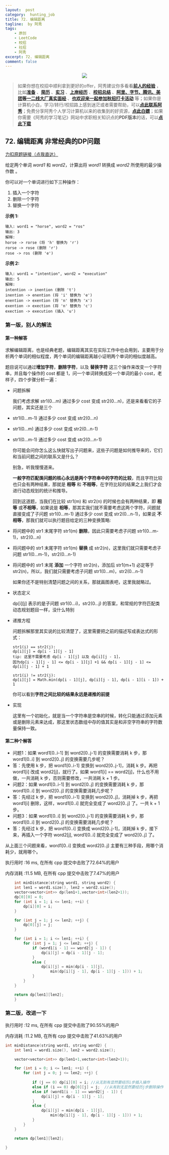 ```yaml
---
layout:  post
category:  hunting_job
title: 72. 编辑距离
tagline:  by 阿秀
tags:
    - 原创
    - LeetCode
    - 校招
    - 社招
    - 阿秀
excerpt: 72. 编辑距离
comment: false
---
```






<div align="center">
  <a href="/notes/05-xiustar/01-xiustar_reading_guide/01-introduce.html#阿秀组建了一个校招学习圈子">
      <img src="https://axiu-image-bed.oss-cn-shanghai.aliyuncs.com/img/202206190108471.png">
  </a></div>



> 如果你想在校招中顺利拿到更好的offer，阿秀建议你多看看<font style="font-weight:bold; color:#4169E1;text-decoration:underline;">[前人的经验](/notes/05-xiustar/01-xiustar_reading_guide/01-introduce.md)</font> ，比如<font style="font-weight:bold; color:#4169E1;text-decoration:underline;">[准备](/notes/05-xiustar/02-campus_prepare/02-01-校招重要时间点科普.md)</font> 、<font style="font-weight:bold; color:#4169E1;text-decoration:underline;">[简历](/notes/05-xiustar/03-resume/01-00-简历开篇词.md)</font> 、<font style="font-weight:bold; color:#4169E1;text-decoration:underline;">[实习](/notes/05-xiustar/04-school_practice/20220320-从公司角度来看，为什么要招实习生.md)</font> 、<font style="font-weight:bold; color:#4169E1;text-decoration:underline;">[上岸经历](/notes/05-xiustar/09-question_answer/20220817.md)</font> 、<font style="font-weight:bold; color:#4169E1;text-decoration:underline;">[校招总结](/notes/05-xiustar/05-campus_recruitment/2020-12-16-双非渣硕的秋招之路总结（已拿抖音研发岗SP）.md)</font> 、<font style="font-weight:bold; color:#4169E1;text-decoration:underline;">[阿里、字节、腾讯、美团等一二线大厂真实面经](/notes/05-xiustar/01-xiustar_reading_guide/20220822.md)</font> 、<font style="font-weight:bold; color:#4169E1;text-decoration:underline;">[也欢迎来一起参加秋招打卡活动](/notes/05-xiustar/01-xiustar_reading_guide/01-introduce.html#阿秀组建了一个校招学习圈子)</font> 等；如果你是计算机小白，学习/转行/校招路上感到迷茫或者需要帮助，可以<font style="font-weight:bold; color:#4169E1;text-decoration:underline;">[点此联系阿秀](/notes/08-other/02-question.md#_4、阿秀-如何才能联系到你)</font>；免费分享阿秀个人学习计算机以来的收集到的好资源，<font style="font-weight:bold; color:#4169E1;text-decoration:underline;">[点此白嫖](/notes/07-resources/01-free/01-introduce.md)</font>；如果你需要《阿秀的学习笔记》网站中求职相关知识点的**PDF版本**的话，可以<font style="font-weight:bold; color:#4169E1;text-decoration:underline;">[点此下载](/notes/08-other/02-question.md#_5、如何下载阿秀的学习笔记内容pdf版本)</font> 







## 72. 编辑距离  非常经典的DP问题

[力扣原题链接（点我直达）](https://leetcode-cn.com/problems/edit-distance/)

给定两个单词 *word1* 和 *word2*，计算出将 *word1* 转换成 *word2* 所使用的最少操作数 。

你可以对一个单词进行如下三种操作：

1. 插入一个字符
2. 删除一个字符
3. 替换一个字符

**示例 1:**

```
输入: word1 = "horse", word2 = "ros"
输出: 3
解释: 
horse -> rorse (将 'h' 替换为 'r')
rorse -> rose (删除 'r')
rose -> ros (删除 'e')
```

**示例 2:**

```
输入: word1 = "intention", word2 = "execution"
输出: 5
解释: 
intention -> inention (删除 't')
inention -> enention (将 'i' 替换为 'e')
enention -> exention (将 'n' 替换为 'x')
exention -> exection (将 'n' 替换为 'c')
exection -> execution (插入 'u')
```





### 第一版，别人的解法

#### 第一种解答

求解编辑距离，也是经典老题，编辑距离其实在实际工作中也会用到，主要用于分析两个单词的相似程度，两个单词的编辑距离越小证明两个单词的相似度越高。

题目说可以通过**增加字符**，**删除字符**，以及 **替换字符** 这三个操作来改变一个字符串，并且每个操作的 cost 都是 1，问一个单词转换成另一个单词的最小 cost，老样子，四个步骤分析一遍：

- 问题拆解

  我们考虑求解 str1(0…m) 通过多少 cost 变成 str2(0…n)，还是来看看它的子问题，其实还是三个

- str1(0…m-1) 通过多少 cost 变成 str2(0…n)

- str1(0…m) 通过多少 cost 变成 str2(0…n-1)

- str1(0…m-1) 通过多少 cost 变成 str2(0…n-1)

  你可能会问你怎么这么快就写出子问题来，这些子问题是如何推导来的，它们和当前问题之间的联系又是什么？

  别急，听我慢慢道来。

  **一般字符匹配类问题的核心永远是两个字符串中的字符的比较**，而且字符比较也只会有两种结果，那就是 **相等** 和 **不相等**，在字符比较的结果之上我们才会进行动态规划的统计和推导。

  回到这道题，当我们在比较 str1(m) 和 str2(n) 的时候也会有两种结果，即 **相等** 或**不相等**，如果说是 **相等**，那其实我们就不需要考虑这两个字符，问题就直接变成了子问题 str1(0…m-1) 通过多少 cost 变成 str2(0…n-1)，如果说 **不相等**，那我们就可以执行题目给定的三种变换策略:

- 将问题中的 str1 末尾字符 str1(m) **删除**，因此只需要考虑子问题 str1(0…m-1)，str2(0…n)

- 将问题中的 str1 末尾字符 str1(m) **替换** 成 str2(n)，这里我们就只需要考虑子问题 str1(0…m-1)，str2(0…n-1)

- 将问题中的 str1 末尾 **添加** 一个字符 str2(n)，添加后 str1(m+1) 必定等于 str2(n)，所以，我们就只需要考虑子问题 str1(0…m)，str2(0…n-1)

  如果你还不是特别清楚问题之间的关系，那就画图表吧，这里我就略过。

- 状态定义

  dp[i][j] 表示的是子问题 str1(0…i)，str2(0…j) 的答案，和常规的字符匹配类动态规划题目一样，没什么特别

- 递推方程

  问题拆解那里其实说的比较清楚了，这里需要把之前的描述写成表达式的形式：

  ```
  str1(i) == str2(j):
  dp[i][j] = dp[i - 1][j - 1]
  tip: 这里不需要考虑 dp[i - 1][j] 以及 dp[i][j - 1]，
  因为dp[i - 1][j - 1] <= dp[i - 1][j] +1 && dp[i - 1][j - 1] <= dp[i][j - 1] + 1
  
  str1(i) != str2(j):
  dp[i][j] = Math.min(dp[i - 1][j], dp[i][j - 1], dp[i - 1][i - 1]) + 1
  ```

  你可以看到**字符之间比较的结果永远是递推的前提**

- 实现

  这里有一个初始化，就是当一个字符串是空串的时候，转化只能通过添加元素或是删除元素来达成，那这里状态数组中存的值其实是和非空字符串的字符数量保持一致。





#### 第二种个解答

- 问题1：如果 word1[0..i-1] 到 word2[0..j-1] 的变换需要消耗 k 步，那 word1[0..i] 到 word2[0..j] 的变换需要几步呢？
- 答：先使用 k 步，把 word1[0..i-1] 变换到 word2[0..j-1]，消耗 k 步。再把 word1[i] 改成 word2[j]，就行了。如果 word1[i] == word2[j]，什么也不用做，一共消耗 k 步，否则需要修改，一共消耗 k + 1 步。
- 问题2：如果 word1[0..i-1] 到 word2[0..j] 的变换需要消耗 k 步，那 word1[0..i] 到 word2[0..j] 的变换需要消耗几步呢？
- 答：先经过 k 步，把 word1[0..i-1] 变换到 word2[0..j]，消耗掉 k 步，再把 word1[i] 删除，这样，word1[0..i] 就完全变成了 word2[0..j] 了。一共 k + 1 步。
- 问题3：如果 word1[0..i] 到 word2[0..j-1] 的变换需要消耗 k 步，那 word1[0..i] 到 word2[0..j] 的变换需要消耗几步呢？
- 答：先经过 k 步，把 word1[0..i] 变换成 word2[0..j-1]，消耗掉 k 步，接下来，再插入一个字符 word2[j], word1[0..i] 就完全变成了 word2[0..j] 了。

从上面三个问题来看，word1[0..i] 变换成 word2[0..j] 主要有三种手段，用哪个消耗少，就用哪个。









执行用时 :16 ms, 在所有 cpp 提交中击败了72.64%的用户

内存消耗 :11.5 MB, 在所有 cpp 提交中击败了7.47%的用户

```c++
    int minDistance(string word1, string word2) {
    int len1 = word1.size(), len2 = word2.size();
	vector<vector<int>> dp(len1+1,vector<int>(len2+1));
	dp[0][0] = 0;
	for (int i = 1; i <= len1; ++i) {
		dp[i][0] = i;
	}

	for (int j = 1; j <= len2; ++j) {
		dp[0][j] = j;
	}

	for (int i = 1; i <= len1; ++i) {
		for (int j = 1; j <= len2; ++j) {
			if (word1[i - 1] == word2[j - 1]) {
				dp[i][j] = dp[i - 1][j - 1];
			}
			else {
				dp[i][j] = min(dp[i - 1][j],
					min(dp[i][j - 1], dp[i - 1][j - 1])) + 1;
			}
		}
	}

	return dp[len1][len2];
    }
```





### 第二版，改进一下

执行用时 :12 ms, 在所有 cpp 提交中击败了90.55%的用户

内存消耗 :11.2 MB, 在所有 cpp 提交中击败了41.63%的用户

```c++
int minDistance(string word1, string word2) {
	int len1 = word1.size(), len2 = word2.size();

	vector<vector<int>> dp(len1+1,vector<int>(len2+1));

	for (int i = 0; i <= len1; ++i) {
		for (int j = 0; j <= len2; ++j) {
			
			if (j == 0) dp[i][0] = i; //从无到有显然要经历i步插入操作
			else if (i == 0) dp[0][j] = j;  //从有到无显然要经历j步删除操作
			else if (word1[i - 1] == word2[j - 1]) {
				dp[i][j] = dp[i - 1][j - 1];
			}
			else {
				dp[i][j] = min(dp[i - 1][j],
					min(dp[i][j - 1], dp[i - 1][j - 1])) + 1;
			}
		}
	}

	return dp[len1][len2];

}

```

<p id="解码方法"></p>



